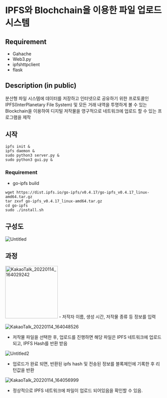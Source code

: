 # IPFS와 Blochchain을 이용한 파일 업로드 시스템
## Requirement
- Gahache
- Web3.py
- ipfshttpclient
- flask

## Description (in public)

분산형 파일 시스템에 데이터를 저장하고 인터넷으로 공유하기 위한 프로토콜인 IPFS(InterPlanetary File System) 및 모든 거래 내역을 투명하게 볼 수 있는 Blockchain을 이용하여 디지털 저작물을 영구적으로 네트워크에 업로드 할 수 있는 프로그램을 제작

## 시작
```
ipfs init &
ipfs daemon &
sudo python3 server.py &
sudo python3 gui.py &
```

### Requirement
 - go-ipfs build
```
wget https://dist.ipfs.io/go-ipfs/v0.4.17/go-ipfs_v0.4.17_linux-amd64.tar.gz
tar zxvf go-ipfs_v0.4.17_linux-amd64.tar.gz
cd go-ipfs
sudo ./install.sh
```

## 구성도
![Untitled](https://user-images.githubusercontent.com/23713051/147915276-237ae6ae-6ffc-4fb2-9187-61d9e69ee768.png)

## 과정
<img width="167" alt="KakaoTalk_20220114_164029242" src="https://user-images.githubusercontent.com/23713051/149469993-7492ec67-7fac-4f4b-a554-224b85696fa3.png">
- 저작자 이름, 생성 시간, 저작물 종류 등 정보를 입력


![KakaoTalk_20220114_164048526](https://user-images.githubusercontent.com/23713051/149469889-22482889-39bf-4aa6-ad53-0bcbd7457eba.png)
- 저작물 파일을 선택한 후, 업로드를 진행하면 해당 파일은 IPFS 네트워크에 업로드 되고, IPFS Hash를 반환 받음

![Untitled2](https://user-images.githubusercontent.com/23713051/147915328-624b5961-930e-4764-9395-81e8714514e9.png)
- 업로드가 완료 되면, 반환된 ipfs hash 및 전송된 정보를 블록체인에 기록한 후 리턴값을 반환

![KakaoTalk_20220114_164056999](https://user-images.githubusercontent.com/23713051/149469891-98289e5c-b6c9-4285-95da-f7987122ec21.png)
- 정상적으로 IPFS 네트워크에 파일이 업로드 되어있음을 확인할 수 있음.
